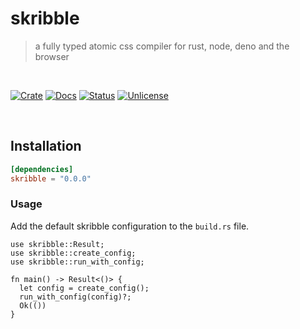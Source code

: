 # skribble

> a fully typed atomic css compiler for rust, node, deno and the browser

<br />

[![Crate][crate-image]][crate-link] [![Docs][docs-image]][docs-link] [![Status][ci-status-image]][ci-status-link] [![Unlicense][unlicense-image]][unlicense-link]

<br />

## Installation

```toml
[dependencies]
skribble = "0.0.0"
```

### Usage

Add the default skribble configuration to the `build.rs` file.

```rust,no_run
use skribble::Result;
use skribble::create_config;
use skribble::run_with_config;

fn main() -> Result<()> {
  let config = create_config();
  run_with_config(config)?;
  Ok(())
}
```

[crate-image]: https://img.shields.io/crates/v/skribble.svg
[crate-link]: https://crates.io/crates/skribble
[docs-image]: https://docs.rs/skribble/badge.svg
[docs-link]: https://docs.rs/skribble/
[ci-status-image]: https://github.com/ifiokjr/skribble/workflows/ci/badge.svg
[ci-status-link]: https://github.com/ifiokjr/skribble/actions?query=workflow:ci
[unlicense-image]: https://img.shields.io/badge/license-Unlicence-blue.svg
[unlicense-link]: https://opensource.org/license/unlicense
